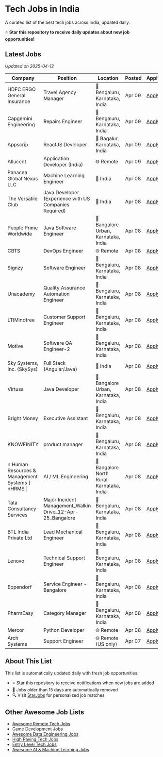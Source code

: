 # Tech Jobs in India

A curated list of the best tech jobs across India, updated daily.

⭐ **Star this repository to receive daily updates about new job opportunities!**

## Latest Jobs

*Updated on 2025-04-12*

| Company | Position | Location | Posted | Apply |
| ------- | -------- | -------- | ------ | ------ |
| HDFC ERGO General Insurance | Travel Agency Manager | 📍 Bengaluru, Karnataka, India | Apr 09 | [Apply](https://starjobs.dev/jobs/0d0d3a4a0237415ea38040026bf7e3bb?utm=github) |
| Capgemini Engineering | Repairs Engineer | 📍 Bengaluru, Karnataka, India | Apr 09 | [Apply](https://starjobs.dev/jobs/18b56995c3534b278583df5e8c488fc1?utm=github) |
| Appscrip | ReactJS Developer | 📍 Bagalur, Karnataka, India | Apr 09 | [Apply](https://starjobs.dev/jobs/3ee975870b744758a013e8f3563fa612?utm=github) |
| Allucent | Application Developer (India) | 🌐 Remote | Apr 09 | [Apply](https://starjobs.dev/jobs/e213b8343de7436f9928ef6cca13268d?utm=github) |
| Panacea Global Nexus LLC | Machine Learning Engineer | 📍 India | Apr 08 | [Apply](https://starjobs.dev/jobs/40775fd5ed1548a8a7b8d4310ada767d?utm=github) |
| The Versatile Club | Java Developer (Experience with US Companies Required) | 📍 India | Apr 08 | [Apply](https://starjobs.dev/jobs/54f4cfae9af24499814230c3e0fb316f?utm=github) |
| People Prime Worldwide | Java Software Engineer | 📍 Bangalore Urban, Karnataka, India | Apr 08 | [Apply](https://starjobs.dev/jobs/79b3fa76c7e24d84b168ccf23525135e?utm=github) |
| CBTS | DevOps Engineer | 🌐 Remote | Apr 08 | [Apply](https://starjobs.dev/jobs/0cb0e94e923442f2aca0d1a92e151cd4?utm=github) |
| Signzy | Software Engineer | 📍 Bengaluru, Karnataka, India | Apr 08 | [Apply](https://starjobs.dev/jobs/0e051d13d29e4dd2ba5d5aeeee6697e2?utm=github) |
| Unacademy | Quality Assurance Automation Engineer | 📍 Bengaluru, Karnataka, India | Apr 08 | [Apply](https://starjobs.dev/jobs/57bcd71ab1b5494b88e2c40c73ef89ba?utm=github) |
| LTIMindtree | Customer Support Engineer | 📍 Bengaluru, Karnataka, India | Apr 08 | [Apply](https://starjobs.dev/jobs/6d7fa3d3eb934681a85cdb8b2122653a?utm=github) |
| Motive | Software QA Engineer-2 | 📍 Bengaluru, Karnataka, India | Apr 08 | [Apply](https://starjobs.dev/jobs/6ecdb4aed38a490a94c2efd96ada59ed?utm=github) |
| Sky Systems, Inc. (SkySys) | Full Stack (Angular/Java) | 📍 India | Apr 08 | [Apply](https://starjobs.dev/jobs/77a38c63c88c458fa39fe502cfecf141?utm=github) |
| Virtusa | Java Developer | 📍 Bangalore Urban, Karnataka, India | Apr 08 | [Apply](https://starjobs.dev/jobs/84c78fe469ac456193fa7d58dc14b42a?utm=github) |
| Bright Money | Executive Assistant | 📍 Bengaluru, Karnataka, India | Apr 08 | [Apply](https://starjobs.dev/jobs/9a9ce09e2b794ed69095aac2e813a605?utm=github) |
| KNOWFINITY | product manager | 📍 Bengaluru, Karnataka, India | Apr 08 | [Apply](https://starjobs.dev/jobs/c020e38d8fe54e9786610999df7f640b?utm=github) |
| n Human Resources & Management Systems [ nHRMS ] | AI / ML Engineering | 📍 Bangalore North Rural, Karnataka, India | Apr 08 | [Apply](https://starjobs.dev/jobs/c78ae2422bea463fa8199fc307042aaf?utm=github) |
| Tata Consultancy Services | Major Incident Management_Walkin Drive_12-Apr-25_Bangalore | 📍 Bengaluru, Karnataka, India | Apr 08 | [Apply](https://starjobs.dev/jobs/c7f37ff2072f42dcbd6c936f1cd9f0b8?utm=github) |
| BTL India Private Ltd | Lead Mechanical Engineer | 📍 Bengaluru, Karnataka, India | Apr 08 | [Apply](https://starjobs.dev/jobs/cc9b5253ac7840149591ccce9bba592f?utm=github) |
| Lenovo | Technical Support Engineer | 📍 Bengaluru, Karnataka, India | Apr 08 | [Apply](https://starjobs.dev/jobs/cd9c35a6d74e49c294d9b5db098e83a4?utm=github) |
| Eppendorf | Service Engineer - Bangalore | 📍 Bengaluru, Karnataka, India | Apr 08 | [Apply](https://starjobs.dev/jobs/e669bc94899b49e78f2fdee9360d5ab4?utm=github) |
| PharmEasy | Category Manager | 📍 Bengaluru, Karnataka, India | Apr 08 | [Apply](https://starjobs.dev/jobs/ed213f8b694b4fb686b5fae67f0fe1ca?utm=github) |
| Mercor | Python Developer | 🌐 Remote | Apr 08 | [Apply](https://starjobs.dev/jobs/f337962158484450b59bd07167749b3f?utm=github) |
| Arch Systems | Support Engineer | 🌐 Remote (US only) | Apr 07 | [Apply](https://starjobs.dev/jobs/478083ea5cf244a3a6245d3d8e573af9?utm=github) |


## About This List

This list is automatically updated daily with fresh job opportunities.

* ⭐ Star this repository to receive notifications when new jobs are added
* 🔄 Jobs older than 15 days are automatically removed
* 🔍 Visit [StarJobs](https://starjobs.dev?utm=github) for personalized job matches

## Other Awesome Job Lists

* [Awesome Remote Tech Jobs](https://github.com/bansalnagesh/awesome-remote-tech-jobs)
* [Game Development Jobs](https://github.com/bansalnagesh/game-development-jobs)
* [Awesome Data Engineering Jobs](https://github.com/bansalnagesh/awesome-data-jobs)
* [High Paying Tech Jobs](https://github.com/bansalnagesh/high-paying-tech-jobs)
* [Entry Level Tech Jobs](https://github.com/bansalnagesh/entry-level-tech-jobs)
* [Awesome AI & Machine Learning Jobs](https://github.com/bansalnagesh/awesome-ai-ml-jobs)
